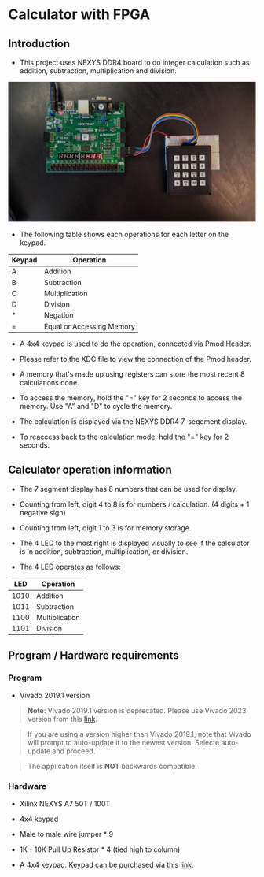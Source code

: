 # Calculator with FPGA

## Introduction 
* This project uses NEXYS DDR4 board to do integer calculation such as addition, subtraction, multiplication and division.

![](Pictures/Setup.jpg)

* The following table shows each operations for each letter on the keypad.

| Keypad | Operation |
|--------|-----------|
| A      | Addition  |  
| B | Subtraction    | 
| C | Multiplication |
| D | Division       |
| * | Negation       | 
| = | Equal or Accessing Memory | 

* A 4x4 keypad is used to do the operation, connected via Pmod Header.

* Please refer to the XDC file to view the connection of the Pmod header.

* A memory that's made up using registers can store the most recent 8 calculations done.

* To access the memory, hold the "=" key for 2 seconds to access the memory. Use "A" and "D" to cycle the memory.

* The calculation is displayed via the NEXYS DDR4 7-segement display.

* To reaccess back to the calculation mode, hold the "=" key for 2 seconds. 

## Calculator operation information 
* The 7 segment display has 8 numbers that can be used for display.

* Counting from left, digit 4 to 8 is for numbers / calculation. (4 digits + 1 negative sign)

* Counting from left, digit 1 to 3 is for memory storage.

* The 4 LED to the most right is displayed visually to see if the calculator is in addition, subtraction, multiplication, or division. 

* The 4 LED operates as follows:

| LED  | Operation     | 
|------|---------------|
| 1010 | Addition      | 
| 1011 | Subtraction   | 
| 1100 | Multiplication| 
| 1101 | Division      | 


## Program / Hardware requirements

### Program 
* Vivado 2019.1 version

> **Note**: Vivado 2019.1 version is deprecated. Please use Vivado 2023 version from this [link](https://www.xilinx.com/support/download.html).

> If you are using a version higher than Vivado 2019.1, note that Vivado will prompt to auto-update it to the newest version. Selecte auto-update and proceed. 

> The application itself is **NOT** backwards compatible.

### Hardware
* Xilinx NEXYS A7 50T / 100T
* 4x4 keypad
* Male to male wire jumper * 9
* 1K - 10K Pull Up Resistor * 4 (tied high to column)

* A 4x4 keypad. Keypad can be purchased via this [link](https://www.amazon.com/Matrix-Membrane-Keyboard-Arduino-MicrocontrollerWIshioT/dp/B07B4DR5SH/ref=asc_df_B07B4DR5SH/?tag=hyprod-20&linkCode=df0&hvadid=459641693740&hvpos=&hvnetw=g&hvrand=11472968615419084120&hvpone=&hvptwo=&hvqmt=&hvdev=c&hvdvcmdl=&hvlocint=&hvlocphy=9020068&hvtargid=pla-942741144682&psc=1&mcid=0634068134253779bfedfe6580e15e3c).




[def]: Se